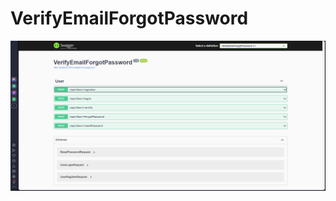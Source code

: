 # VerifyEmailForgotPassword


![alt text](https://github.com/omerfdev/VerifyEmailForgotPassword/blob/master/VerifyEmailForgotPassword/img/swagger.png)
